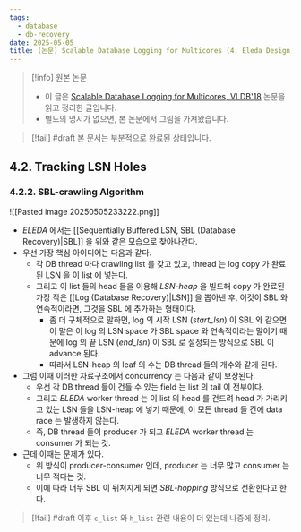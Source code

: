 ```yaml
---
tags:
  - database
  - db-recovery
date: 2025-05-05
title: (논문) Scalable Database Logging for Multicores (4. Eleda Design)
---
```

> [!info] 원본 논문
> - 이 글은 [Scalable Database Logging for Multicores, VLDB'18](https://www.vldb.org/pvldb/vol11/p135-jung.pdf) 논문을 읽고 정리한 글입니다.
> - 별도의 명시가 없으면, 본 논문에서 그림을 가져왔습니다.

> [!fail] #draft 본 문서는 부분적으로 완료된 상태입니다.

## 4.2. Tracking LSN Holes

### 4.2.2. SBL-crawling Algorithm

![[Pasted image 20250505233222.png]]

- *ELEDA* 에서는 [[Sequentially Buffered LSN, SBL (Database Recovery)|SBL]] 을 위와 같은 모습으로 찾아나간다.
- 우선 가장 핵심 아이디어는 다음과 같다.
	- 각 DB thread 마다 crawling list 를 갖고 있고, thread 는 log copy 가 완료된 LSN 을 이 list 에 넣는다.
	- 그리고 이 list 들의 head 들을 이용해 *LSN-heap* 을 빌드해 copy 가 완료된 가장 작은 [[Log (Database Recovery)|LSN]] 을 뽑아낸 후, 이것이 SBL 와 연속적이라면, 그것을 SBL 에 추가하는 형태이다.
		- 좀 더 구체적으로 말하면, log 의 시작 LSN (*start_lsn*) 이 SBL 와 같으면 이 말은 이 log 의 LSN space 가 SBL space 와 연속적이라는 말이기 때문에 log 의 끝 LSN (*end_lsn*) 이 SBL 로 설정되는 방식으로 SBL 이 advance 된다.
		- 따라서 LSN-heap 의 leaf 의 수는 DB thread 들의 개수와 같게 된다.
- 그럼 이때 이러한 자료구조에서 concurrency 는 다음과 같이 보장된다.
	- 우선 각 DB thread 들이 건들 수 있는 field 는 list 의 tail 이 전부이다.
	- 그리고 *ELEDA* worker thread 는 이 list 의 head 를 건드려 head 가 가리키고 있는 LSN 들을 LSN-heap 에 넣기 때문에, 이 모든 thread 들 간에 data race 는 발생하지 않는다.
	- 즉, DB thread 들이 producer 가 되고 *ELEDA* worker thread 는 consumer 가 되는 것.
- 근데 이때는 문제가 있다.
	- 위 방식이 producer-consumer 인데, producer 는 너무 많고 consumer 는 너무 적다는 것.
	- 이에 따라 너무 SBL 이 뒤쳐지게 되면 *SBL-hopping* 방식으로 전환한다고 한다.

> [!fail] #draft 이후 `c_list` 와 `h_list` 관련 내용이 더 있는데 나중에 정리.